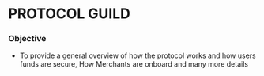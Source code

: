 # PROTOCOL GUILD

### Objective
- To provide a general overview of how the protocol works and how users funds are secure, How Merchants are onboard and many more details
